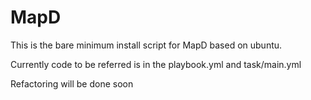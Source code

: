 # MapD

This is the bare minimum install script for MapD based on ubuntu.

Currently code to be referred is in the playbook.yml and task/main.yml

Refactoring will be done soon